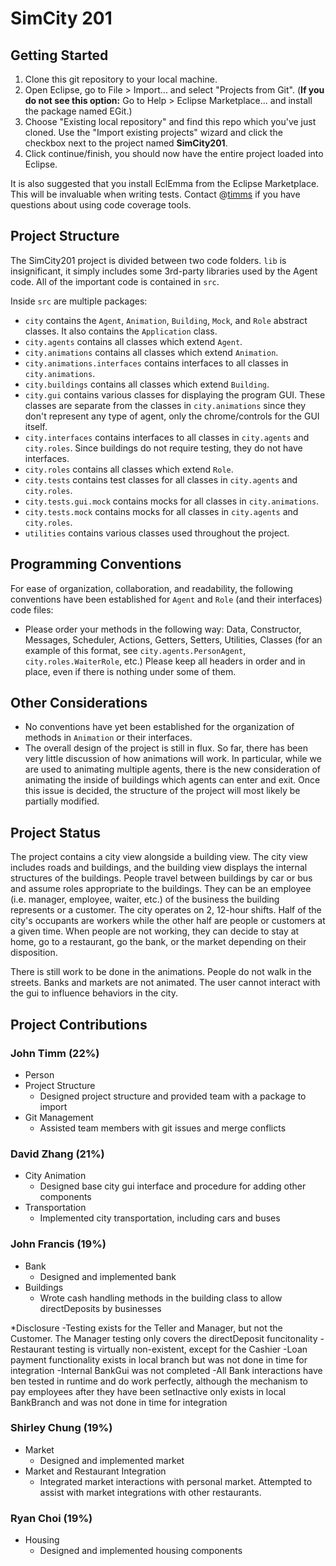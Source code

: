 SimCity 201
===========

## Getting Started

1. Clone this git repository to your local machine.
2. Open Eclipse, go to File > Import... and select "Projects from Git". (**If you do not see this option:** Go to Help > Eclipse Marketplace... and install the package named EGit.) 
3. Choose "Existing local repository" and find this repo which you've just cloned. Use the "Import existing projects" wizard and click the checkbox next to the project named **SimCity201**.
4. Click continue/finish, you should now have the entire project loaded into Eclipse.

It is also suggested that you install EclEmma from the Eclipse Marketplace. This will be invaluable when writing tests. Contact @[timms](https://github.com/timms) if you have questions about using code coverage tools.

## Project Structure 

The SimCity201 project is divided between two code folders. `lib` is insignificant, it simply includes some 3rd-party libraries used by the Agent code. All of the important code is contained in `src`.

Inside `src` are multiple packages:

* `city` contains the `Agent`, `Animation`, `Building`, `Mock`, and `Role` abstract classes. It also contains the `Application` class.
* `city.agents` contains all classes which extend `Agent`.
* `city.animations` contains all classes which extend `Animation`.
* `city.animations.interfaces` contains interfaces to all classes in `city.animations`.
* `city.buildings` contains all classes which extend `Building`.
* `city.gui` contains various classes for displaying the program GUI. These classes are separate from the classes in `city.animations` since they don't represent any type of agent, only the chrome/controls for the GUI itself.
* `city.interfaces` contains interfaces to all classes in `city.agents` and `city.roles`. Since buildings do not require testing, they do not have interfaces.
* `city.roles` contains all classes which extend `Role`.
* `city.tests` contains test classes for all classes in `city.agents` and `city.roles`.
* `city.tests.gui.mock` contains mocks for all classes in `city.animations`.
* `city.tests.mock` contains mocks for all classes in `city.agents` and `city.roles`.
* `utilities` contains various classes used throughout the project.

## Programming Conventions

For ease of organization, collaboration, and readability, the following conventions have been established for `Agent` and `Role` (and their interfaces) code files:

* Please order your methods in the following way: Data, Constructor, Messages, Scheduler, Actions, Getters, Setters, Utilities, Classes (for an example of this format, see `city.agents.PersonAgent`, `city.roles.WaiterRole`, etc.) Please keep all headers in order and in place, even if there is nothing under some of them.

## Other Considerations

* No conventions have yet been established for the organization of methods in `Animation` or their interfaces.
* The overall design of the project is still in flux. So far, there has been very little discussion of how animations will work. In particular, while we are used to animating multiple agents, there is the new consideration of animating the inside of buildings which agents can enter and exit. Once this issue is decided, the structure of the project will most likely be partially modified.


## Project Status
The project contains a city view alongside a building view. The city view includes roads and buildings, and the building view displays the internal structures of the buildings. People travel between buildings by car or bus and assume roles appropriate to the buildings. They can be an employee (i.e. manager, employee, waiter, etc.) of the business the building represents or a customer. The city operates on 2, 12-hour shifts. Half of the city's occupants are workers while the other half are people or customers at a given time. When people are not working, they can decide to stay at home, go to a restaurant, go the bank, or the market depending on their disposition.

There is still work to be done in the animations. People do not walk in the streets. Banks and markets are not animated. The user cannot interact with the gui to influence behaviors in the city.

## Project Contributions
### John Timm (22%)
* Person 
* Project Structure
  - Designed project structure and provided team with a package to import
* Git Management
  - Assisted team members with git issues and merge conflicts
 
### David Zhang (21%)
* City Animation
  - Designed base city gui interface and procedure for adding other components
* Transportation
  - Implemented city transportation, including cars and buses

### John Francis (19%)
* Bank
  - Designed and implemented bank
* Buildings
  - Wrote cash handling methods in the building class to allow directDeposits by businesses

*Disclosure
  -Testing exists for the Teller and Manager, but not the Customer. The Manager testing only covers the directDeposit funcitonality
  -Restaurant testing is virtually non-existent, except for the Cashier
  -Loan payment functionality exists in local branch but was not done in time for integration
  -Internal BankGui was not completed
  -All Bank interactions have ben tested in runtime and do work perfectly, although the mechanism to pay employees after they have been setInactive only exists in local BankBranch and was not done in time for integration

### Shirley Chung (19%)
* Market
  - Designed and implemented market
* Market and Restaurant Integration
  - Integrated market interactions with personal market. Attempted to assist with market integrations with other restaurants.

### Ryan Choi (19%)
* Housing
  - Designed and implemented housing components
